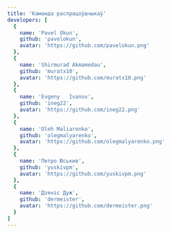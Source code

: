 ```yaml
---
title: 'Каманда распрацоўшчыкаў'
developers: [
  {
    name: 'Pavel Okun',
    github: 'pavelokun',
    avatar: 'https://github.com/pavelokun.png'
  },
  {
    name: 'Shirmurad Akmamedau',
    github: 'muratx10',
    avatar: 'https://github.com/muratx10.png'
  },
  {
    name: 'Evgeny	Ivanov',
    github: 'ineg22',
    avatar: 'https://github.com/ineg22.png'
  },
  {
    name: 'Oleh	Maliarenko',
    github: 'olegmalyarenko',
    avatar: 'https://github.com/olegmalyarenko.png'
  },
  {
    name: 'Петро Юськив',
    github: 'yuskivpm',
    avatar: 'https://github.com/yuskivpm.png'
  },
  {
    name: 'Дзянiс Дуж',
    github: 'dermeister',
    avatar: 'https://github.com/dermeister.png'
  }
]
---
```

